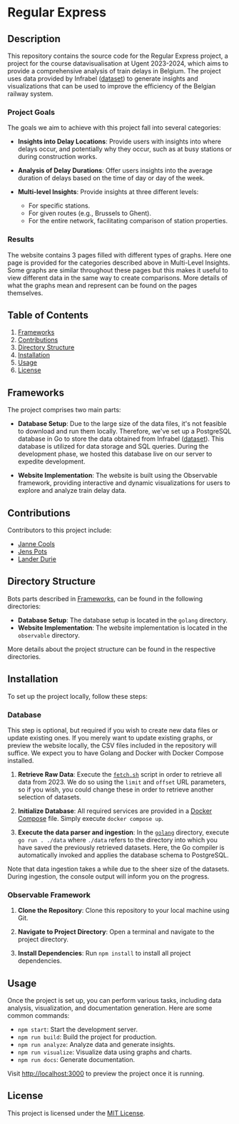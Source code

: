 # Regular Express

## Description

This repository contains the source code for the Regular Express project, a project for the course datavisualisation at Ugent 2023-2024, which aims to provide a comprehensive analysis of train delays in Belgium. The project uses data provided by Infrabel ([dataset](https://opendata.infrabel.be/explore/dataset/ruwe-gegevens-van-stiptheid-d-1/information/?disjunctive.train_no&disjunctive.relation&disjunctive.train_serv&disjunctive.line_no_dep&disjunctive.relation_direction&disjunctive.ptcar_lg_nm_nl&disjunctive.line_no_arr)) to generate insights and visualizations that can be used to improve the efficiency of the Belgian railway system.

### Project Goals

The goals we aim to achieve with this project fall into several categories:

- **Insights into Delay Locations**: Provide users with insights into where delays occur, and potentially why they occur, such as at busy stations or during construction works.
  
- **Analysis of Delay Durations**: Offer users insights into the average duration of delays based on the time of day or day of the week.

- **Multi-level Insights**: Provide insights at three different levels:
  - For specific stations.
  - For given routes (e.g., Brussels to Ghent).
  - For the entire network, facilitating comparison of station properties.

### Results

The website contains 3 pages filled with different types of graphs. Here one page is provided for the categories described above in Multi-Level Insights.
Some graphs are similar throughout these pages but this makes it useful to view different data in the same way to create comparisons. More details of what the graphs mean and represent can be found on the pages themselves.

## Table of Contents

1. [Frameworks](#frameworks)
2. [Contributions](#contributions)
3. [Directory Structure](#directory-structure)
4. [Installation](#installation)
5. [Usage](#usage)
6. [License](#license)

## Frameworks

The project comprises two main parts:

- **Database Setup**: Due to the large size of the data files, it's not feasible to download and run them locally. Therefore, we've set up a PostgreSQL database in Go to store the data obtained from Infrabel ([dataset](https://opendata.infrabel.be/explore/dataset/ruwe-gegevens-van-stiptheid-d-1/information/?disjunctive.train_no&disjunctive.relation&disjunctive.train_serv&disjunctive.line_no_dep&disjunctive.relation_direction&disjunctive.ptcar_lg_nm_nl&disjunctive.line_no_arr)). This database is utilized for data storage and SQL queries. During the development phase, we hosted this database live on our server to expedite development.

- **Website Implementation**: The website is built using the Observable framework, providing interactive and dynamic visualizations for users to explore and analyze train delay data.

## Contributions

Contributors to this project include:

* [Janne Cools](https://github.com/JanneCools)
* [Jens Pots](https://github.com/jenspots)
* [Lander Durie](https://github.com/landerdurie)

## Directory Structure

Bots parts described in [Frameworks](#frameworks), can be found in the following directories:
- **Database Setup**: The database setup is located in the `golang` directory.
- **Website Implementation**: The website implementation is located in the `observable` directory.

More details about the project structure can be found in the respective directories.

## Installation

To set up the project locally, follow these steps:

### Database

This step is optional, but required if you wish to create new data files or update existing ones. If you merely want to update existing graphs, or preview the website locally, the CSV files included in the repository will suffice. We expect you to have Golang and Docker with Docker Compose installed. 

1. **Retrieve Raw Data**: Execute the [`fetch.sh`](./golang/data/fetch.sh) script in order to retrieve all data from 2023. We do so using the `limit` and `offset` URL parameters, so if you wish, you could change these in order to retrieve another selection of datasets.

2. **Initialize Database**: All required services are provided in a [Docker Compose](./golang/docker-compose.yml) file. Simply execute `docker compose up`.

3. **Execute the data parser and ingestion**: In the [`golang`](./golang) directory, execute `go run . ./data` where `./data` refers to the directory into which you have saved the previously retrieved datasets. Here, the Go compiler is automatically invoked and applies the database schema to PostgreSQL.

Note that data ingestion takes a while due to the sheer size of  the datasets. During ingestion, the console output will inform you on the progress.

### Observable Framework

1. **Clone the Repository**: Clone this repository to your local machine using Git.
   
2. **Navigate to Project Directory**: Open a terminal and navigate to the project directory.
   
3. **Install Dependencies**: Run `npm install` to install all project dependencies.

## Usage

Once the project is set up, you can perform various tasks, including data analysis, visualization, and documentation generation. Here are some common commands:

- `npm start`: Start the development server.
- `npm run build`: Build the project for production.
- `npm run analyze`: Analyze data and generate insights.
- `npm run visualize`: Visualize data using graphs and charts.
- `npm run docs`: Generate documentation.

Visit <http://localhost:3000> to preview the project once it is running.

## License

This project is licensed under the [MIT License](LICENSE).
